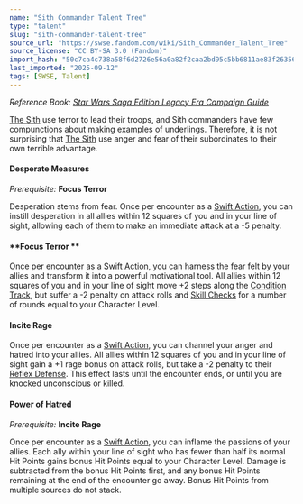 ```yaml
---
name: "Sith Commander Talent Tree"
type: "talent"
slug: "sith-commander-talent-tree"
source_url: "https://swse.fandom.com/wiki/Sith_Commander_Talent_Tree"
source_license: "CC BY-SA 3.0 (Fandom)"
import_hash: "50c7ca4c738a58f6d2726e56a0a82f2caa2bd95c5bb6811ae83f2635643711be"
last_imported: "2025-09-12"
tags: [SWSE, Talent]
---
```

*Reference Book: [Star Wars Saga Edition Legacy Era Campaign Guide](https://swse.fandom.com/wiki/Star_Wars_Saga_Edition_Legacy_Era_Campaign_Guide)*

[The Sith](https://swse.fandom.com/wiki/The_Sith) use terror to lead their troops, and Sith commanders have few compunctions about making examples of underlings. Therefore, it is not surprising that [The Sith](https://swse.fandom.com/wiki/The_Sith) use anger and fear of their subordinates to their own terrible advantage.

#### **Desperate Measures**
*Prerequisite:* **Focus Terror**

Desperation stems from fear. Once per encounter as a [Swift Action](https://swse.fandom.com/wiki/Swift_Action), you can instill desperation in all allies within 12 squares of you and in your line of sight, allowing each of them to make an immediate attack at a -5 penalty.

#### **Focus Terror **
Once per encounter as a [Swift Action](https://swse.fandom.com/wiki/Swift_Action), you can harness the fear felt by your allies and transform it into a powerful motivational tool. All allies within 12 squares of you and in your line of sight move +2 steps along the [Condition Track](https://swse.fandom.com/wiki/Condition_Track), but suffer a -2 penalty on attack rolls and [Skill Checks](https://swse.fandom.com/wiki/Skill_Checks) for a number of rounds equal to your Character Level.

#### **Incite Rage**
Once per encounter as a [Swift Action](https://swse.fandom.com/wiki/Swift_Action), you can channel your anger and hatred into your allies. All allies within 12 squares of you and in your line of sight gain a +1 rage bonus on attack rolls, but take a -2 penalty to their [Reflex Defense](https://swse.fandom.com/wiki/Reflex_Defense). This effect lasts until the encounter ends, or until you are knocked unconscious or killed.

#### **Power of Hatred**
*Prerequisite:* **Incite Rage**

Once per encounter as a [Swift Action](https://swse.fandom.com/wiki/Swift_Action), you can inflame the passions of your allies. Each ally within your line of sight who has fewer than half its normal Hit Points gains bonus Hit Points equal to your Character Level. Damage is subtracted from the bonus Hit Points first, and any bonus Hit Points remaining at the end of the encounter go away. Bonus Hit Points from multiple sources do not stack.